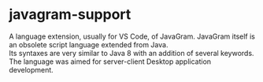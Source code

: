 # javagram-support

A language extension, usually for VS Code, of JavaGram. JavaGram itself is an obsolete script language extended from Java.   
Its syntaxes are very similar to Java 8 with an addition of several keywords. The language was aimed for server-client Desktop application development.
